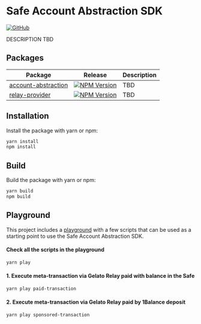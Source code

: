 # Safe Account Abstraction SDK

[![GitHub](https://img.shields.io/github/license/safe-global/account-abstraction-sdk)](https://github.com/safe-global/account-abstraction-sdk/blob/main/LICENSE.md)

DESCRIPTION TBD

## Packages

| Package | Release | Description |
| ------- | :-----: | ----------- |
| [account-abstraction](https://github.com/safe-global/account-abstraction-sdk/tree/main/packages/account-abstraction) | [![NPM Version](https://badge.fury.io/js/%40safe-global%2Fsafe-core.svg)](https://badge.fury.io/js/%40safe-global%2Faccount-abstraction) | TBD |
| [relay-provider](https://github.com/safe-global/account-abstraction-sdk/tree/main/packages/relay-provider) | [![NPM Version](https://badge.fury.io/js/%40safe-global%2Frelay-provider.svg)](https://badge.fury.io/js/%40safe-global%2Frelay-provider) | TBD |


## <a name="installation">Installation</a>

Install the package with yarn or npm:

```bash
yarn install
npm install
```

## <a name="build">Build</a>

Build the package with yarn or npm:

```bash
yarn build
npm build
```

## <a name="build">Playground</a>

This project includes a [playground](https://github.com/safe-global/account-abstraction-sdk/tree/main/playground) with a few scripts that can be used as a starting point to use the Safe Account Abstraction SDK.

#### Check all the scripts in the playground

```bash
yarn play
```

#### 1. Execute meta-transaction via Gelato Relay paid with balance in the Safe

```bash
yarn play paid-transaction
```

#### 2. Execute meta-transaction via Gelato Relay paid by 1Balance deposit

```bash
yarn play sponsored-transaction
```
